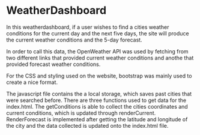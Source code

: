 # WeatherDashboard

In this weatherdashboard, if a user wishes to find a cities weather conditions for the current day and the next five days, the site will produce the current weather conditions and the 5-day forecast. 

In order to call this data, the OpenWeather API was used by fetching from two different links that provided current weather conditions and anothe that provided forecast weather conditions. 

For the CSS and styling used on the website, bootstrap was mainly used to create a nice format. 

The javascript file contains the a local storage, which saves past cities that were searched before. There are three functions used to get data for the index.html. The getConditions is able to collect the cities coordinates and current conditions, which is updated through renderCurrent. RenderForecast is implemented after getting the latitude and longitude of the city and the data collected is updated onto the index.html file. 
